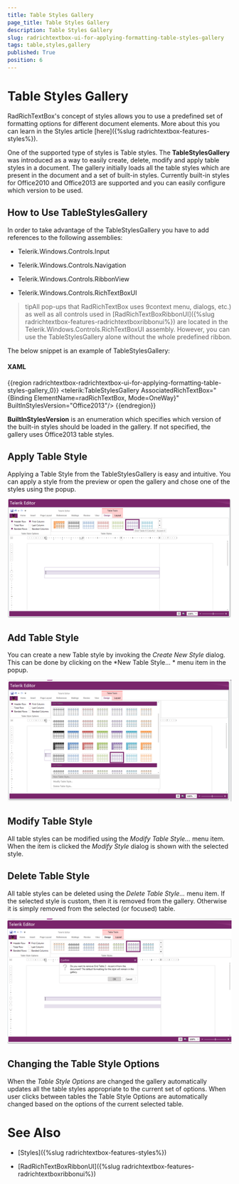 ```yaml
---
title: Table Styles Gallery
page_title: Table Styles Gallery
description: Table Styles Gallery
slug: radrichtextbox-ui-for-applying-formatting-table-styles-gallery
tags: table,styles,gallery
published: True
position: 6
---
```


# Table Styles Gallery



RadRichTextBox's concept of styles allows you to use a predefined set of formatting options for different document elements. More about this you can learn in the Styles article [here]({%slug radrichtextbox-features-styles%}).
      

One of the supported type of styles is Table styles. The __TableStylesGallery__ was introduced as a way to easily create, delete, modify and apply table styles in a document. The gallery initially loads all the table styles which are present in the document and a set of built-in styles. Currently built-in styles for Office2010 and Office2013 are supported and you can easily configure which version to be used.
      

## How to Use TableStylesGallery

In order to take advantage of the TableStylesGallery you have to add references to the following assemblies:
        

* Telerik.Windows.Controls.Input
            

* Telerik.Windows.Controls.Navigation
            

* Telerik.Windows.Controls.RibbonView
            

* Telerik.Windows.Controls.RichTextBoxUI
            

>tipAll pop-ups that RadRichTextBox uses 9context menu, dialogs, etc.) as well as all controls used in [RadRichTextBoxRibbonUI]({%slug radrichtextbox-features-radrichtextboxribbonui%}) are located in the Telerik.Windows.Controls.RichTextBoxUI assembly. However, you can use the TableStylesGallery alone without the whole predefined ribbon.
          

The below snippet is an example of TableStylesGallery:
        

#### __XAML__

{{region radrichtextbox-radrichtextbox-ui-for-applying-formatting-table-styles-gallery_0}}
    <telerik:TableStylesGallery
        AssociatedRichTextBox="{Binding ElementName=radRichTextBox, Mode=OneWay}"
        BuiltInStylesVersion="Office2013"/>
{{endregion}}



__BuiltInStylesVersion__ is an enumeration which specifies which version of the built-in styles should be loaded in the gallery. If not specified, the gallery uses Office2013 table styles.
        

## Apply Table Style

Applying a Table Style from the TableStylesGallery is easy and intuitive. You can apply a style from the preview or open the gallery and chose one of the styles using the popup.
        
![Rad Rich Text Box UI For Applying Formatting Table Styles Gallery 01](images/RadRichTextBox_UI_For_Applying_Formatting_Table_Styles_Gallery_01.png)

## Add Table Style

You can create a new Table style by invoking the *Create New Style* dialog. This can be done by clicking on the  *New Table Style... * menu item in the popup.
       
![Rad Rich Text Box UI For Applying Formatting Table Styles Gallery 02](images/RadRichTextBox_UI_For_Applying_Formatting_Table_Styles_Gallery_02.png)

## Modify Table Style

All table styles can be modified using the *Modify Table Style…* menu item. When the item is clicked the *Modify Style* dialog is shown with the selected style.
        

## Delete Table Style

All table styles can be deleted using the *Delete Table Style…* menu item. If the selected style is custom, then it is removed from the gallery. Otherwise it is simply removed from the selected (or focused) table.
        
![Rad Rich Text Box UI For Applying Formatting Table Styles Gallery 03](images/RadRichTextBox_UI_For_Applying_Formatting_Table_Styles_Gallery_03.png)

## Changing the Table Style Options

When the *Table Style Options* are changed the gallery automatically updates all the table styles appropriate to the current set of options. When user clicks between tables the Table Style Options are automatically changed based on the options of the current selected table.
        

# See Also

 * [Styles]({%slug radrichtextbox-features-styles%})

 * [RadRichTextBoxRibbonUI]({%slug radrichtextbox-features-radrichtextboxribbonui%})
